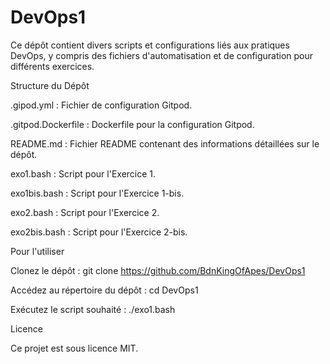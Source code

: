 # DevOps1

Ce dépôt contient divers scripts et configurations liés aux pratiques DevOps, y compris des fichiers d'automatisation et de configuration pour différents exercices.

Structure du Dépôt

.gipod.yml : Fichier de configuration Gitpod.

.gitpod.Dockerfile : Dockerfile pour la configuration Gitpod.

README.md : Fichier README contenant des informations détaillées sur le dépôt.

exo1.bash : Script pour l'Exercice 1.

exo1bis.bash : Script pour l'Exercice 1-bis.

exo2.bash : Script pour l'Exercice 2.

exo2bis.bash : Script pour l'Exercice 2-bis.

Pour l'utiliser 

Clonez le dépôt :
git clone https://github.com/BdnKingOfApes/DevOps1

Accédez au répertoire du dépôt :
cd DevOps1

Exécutez le script souhaité :
./exo1.bash

Licence

Ce projet est sous licence MIT.
